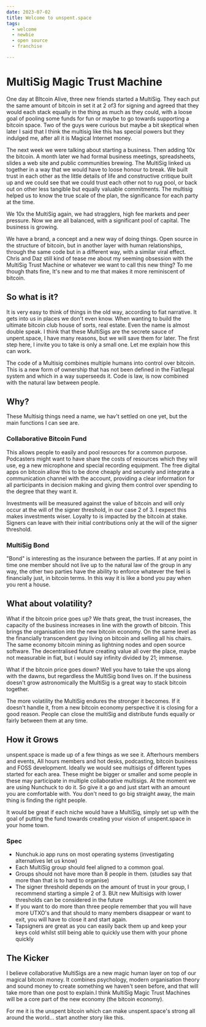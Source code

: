 ```yaml
---
date: 2023-07-02
title: Welcome to unspent.space
tags:
  - welcome
  - newbie
  - open source
  - franchise

---
```


# MultiSig Magic Trust Machine


One day at BItcoin Alive, three new friends started a MultiSig. They each put the same amount of bitcoin in set it at 2 of3 for signing and agreed that they would each stack equally in the thing as much as they could, with a loose goal of pooling some funds for fun or maybe to go towards supporting a bitcoin space. Two of the guys were curious but maybe a bit skeptical when later I said that I think the multisig like this has special powers but they indulged me, after all it is Magical Internet money.

The next week we were talking about starting a business. Then adding 10x the bitcoin. A month later we had formal business meetings, spreadsheets, slides a web site and public communities brewing. The MultiSig linked us together in a way that we would have to loose honour to break. We built trust in each other as the little details of life and constructive critique built up and we could see that we could trust each other not to rug pool, or back out on other less tangible but equally valuable commitments. The multisig helped us to know the true scale of the plan, the significance for each party at the time. 

We 10x the MultiSig again, we had stragglers, high fee markets and peer pressure. Now we are all balanced, with a significant pool of capital. The business is growing.

We have a brand, a concept and a new way of doing things. Open source in the structure of bitcoin, but in another layer with human relationships, through the same code but in a different way, with a similar viral effect. Chris and Daz still kind of tease me about my seeming obsession with the MultiSig Trust Machine or whatever we want to call this new thing? To me though thats fine, It's new and to me that makes it more reminiscent of bitcoin.

## So what is it?

It is very easy to think of things in the old way, according to fiat narrative. It gets into us in places we don't even know. When wanting to build the ultimate bitcoin club house of sorts, real estate. Even the name is almost double speak. I think that these MultiSigs are the secrete sauce of unpent.space, I have many reasons, but we will save them for later. The first step here, I invite you to take is only a small one. Let me explain how this can work.

The code of a Multisig combines multiple humans into control over bitcoin. This is a new form of ownership that has not been defined in the Fiat/legal system and which in a way superseeds it. Code is law, is now combined with the natural law between people. 

## Why?

These Multisig things need a name, we hav't settled on one yet, but the main functions I can see are.

### Collaborative Bitcoin Fund
This allows people to easily and pool resources for a common purpose. Podcasters might want to have share the costs of resources which they will use, eg a new microphone and special recording equipment. The free digital apps on bitcoin allow this to be done cheaply and securely and integrate a communication channel with the account, providing a clear information for all participants in decision making and giving them control over spending to the degree that they want it. 

Investments will be measured against the value of bitcoin and will only occur at the will of the signer threshold, in our case 2 of 3. I expect this makes investments wiser. Loyalty to is impacted by the bitcoin at stake. Signers can leave with their initial contributions only at the will of the signer threshold.  

### MultiSig Bond
"Bond" is interesting as the insurance between the parties. If at any point in time one member should not live up to the natural law of the group in any way, the other two parties have the ability to enforce whatever the feel is financially just, in bitcoin terms. In this way it is like a bond you pay when you rent a house.

## What about volatility?
What if the bitcoin price goes up? We thats great, the trust increases, the capacity of the business increases in line with the growth of bitcoin. This brings the organisation into the new bitcoin economy. On the same level as the financially transcendent guy living on bitcoin and selling all his chairs. The same economy bitcoin mining as lightning nodes and open source software. The decentralised future creating value all over the place, maybe not measurable in fiat, but i would say infinity divided by 21; immense.

What if the bitcoin price goes down? Well you have to take the ups along with the dawns, but regardless the MultiSig bond lives on. If the business doesn't grow astronomically the MultiSig is a great way to stack bitcoin together. 

The more volatility the MultiSig endures the stronger it becomes. If it doesn't handle it, from a new bitcoin economy perspective it is closing for a good reason. People can close the multiSig and distribute funds equally or fairly between them at any time.

## How it Grows
unspent.space is made up of a few things as we see it. Afterhours members and events, All hours members and hot desks, podcasting, bitcoin business and FOSS development. Ideally we would see multisigs of different types started for each area. These might be bigger or smaller and some people in these may participate in multiple collaborative multisigs. At the moment we are using Nunchuck to do it. So give it a go and just start with an amount you are comfortable with. You don't need to go big straight away, the main thing is finding the right people. 

It would be great if each niche would have a MultiSig, simply set up with the goal of putting the fund towards creating your vision of unspent.space in your home town. 
### Spec
- Nunchuk.io app runs on most operating systems (investigating alternatives let us know)
- Each MultiSig group should feel aligned to a common goal.
- Groups should not have more than 8 people in them. (studies say that more than that is to hard to organise)
- The signer threshold depends on the amount of trust in your group, I recommend starting a simple 2 of 3. BUt new Multisigs with lower thresholds can be considered in the future
- If you want to do more than three people remember that you will have more UTXO's and that should to many members disappear or want to exit, you will have to close it and start again.
- Tapsigners are great as you can easily back them up and keep your keys cold whilst still being able to quickly use them with your phone quickly

## The Kicker
I believe collaborative MultiSigs are a new magic human layer on top of our magical bitcoin money. It combines psychology, modern organisation theory and sound money to create something we haven't seen before, and that will take more than one post to explain.I think MultiSig Magic Trust Machines will be a core part of the new economy (the bitcoin economy). 

For me it is the unspent bitcoin which can make unspent.space's strong all around the world... start another story like this.



